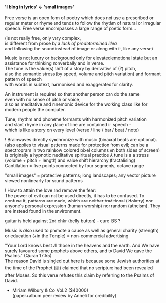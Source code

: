 #### 'I blog in lyrics' <- 'small images'

Free verse is an open form of poetry which does not use a prescribed or regular meter 
or rhyme and tends to follow the rhythm of natural or irregular speech. 
Free verse encompasses a large range of poetic form...

(is not really free, only very complex,  
is different from prose by a _lack of predetermined idea_  
and following the sound instead of image or along with it, like any verse)  

Music is not luxury or background only for elevated emotional state
but an assistance for thinking nonverbally and in verse.  
The tune is the value(s) shift of a story by derivative of (?) pitch,  
also the semantic stress (by speed, volume and pitch variation) and formant pattern of speech   
with words in subtext, harmonised and exaggerated for clarity.  

An instrument is required so that another person can do the same  
even with no sense of pitch or voice,  
also as meditative and mnemonic device for the working class 
like for modern people the computer.  
  
Tune, rhythm and phoneme formants with harmonized pitch variation  
and slant rhyme in any place of line are contained in speech -  
which is like a story on every level (verse / line / bar / beat / note)  

! Brainwaves directly synchronize with music (binaural beats are optional).  
  (also applies to visual patterns made for protection from evil; can be a spectrogram in two rainbow colored pixel columns on both sides of screen)  
  is originally a hypnotic meditative spiritual practice
  A tune is a a stress (volume + pitch + length) and value shift hierarchy (fractalising)  
  Cantillation = five points connected by four segments, octave range  
  
"small images" = protective patterns; long landscapes; any vector picture viewed nonlinearly for sound patterns  
  
! How to attain the love and remove the fear:  
  The power of evil can not be used directly, it has to be confused. To confuse it, patterns are made, which are neither traditional (idolatry) nor anyone's personal expression (human worship) nor random (atheism). They are instead found in the environment.  
  
guitar is held against 2nd chkr (belly button) - cure IBS ?  
  
Music is _also_ used to promote a cause as well as general charity (strength) or education (+in the Temple) = non-commercial advertising  
  
"Your Lord knows best all those in the heavens and the earth. And We have surely favoured some prophets above others, and to David We gave the Psalms." (Quran 17:55)  
 The reason David is singled out here is because some Jewish authorities at the time of the Prophet (ﷺ) claimed that no scripture had been revealed after Moses. So this verse refutes this claim by referring to the Psalms of David.  
  
- Miriam Wilbury & Co, Vol.2 ($40000)  
(paper+album peer review by Anneli for credibility)  
  